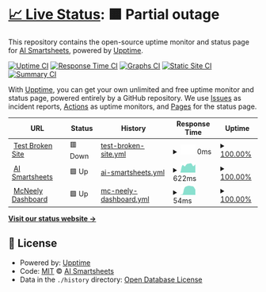 # [📈 Live Status](https://aismartsheets.github.io/upptime): <!--live status--> **🟧 Partial outage**

This repository contains the open-source uptime monitor and status page for [AI Smartsheets](https://aismartsheets.com/), powered by [Upptime](https://github.com/upptime/upptime).

[![Uptime CI](https://github.com/aismartsheets/upptime/workflows/Uptime%20CI/badge.svg)](https://github.com/aismartsheets/upptime/actions?query=workflow%3A%22Uptime+CI%22)
[![Response Time CI](https://github.com/aismartsheets/upptime/workflows/Response%20Time%20CI/badge.svg)](https://github.com/aismartsheets/upptime/actions?query=workflow%3A%22Response+Time+CI%22)
[![Graphs CI](https://github.com/aismartsheets/upptime/workflows/Graphs%20CI/badge.svg)](https://github.com/aismartsheets/upptime/actions?query=workflow%3A%22Graphs+CI%22)
[![Static Site CI](https://github.com/aismartsheets/upptime/workflows/Static%20Site%20CI/badge.svg)](https://github.com/aismartsheets/upptime/actions?query=workflow%3A%22Static+Site+CI%22)
[![Summary CI](https://github.com/aismartsheets/upptime/workflows/Summary%20CI/badge.svg)](https://github.com/aismartsheets/upptime/actions?query=workflow%3A%22Summary+CI%22)

With [Upptime](https://upptime.js.org), you can get your own unlimited and free uptime monitor and status page, powered entirely by a GitHub repository. We use [Issues](https://github.com/aismartsheets/upptime/issues) as incident reports, [Actions](https://github.com/aismartsheets/upptime/actions) as uptime monitors, and [Pages](https://aismartsheets.github.io/upptime) for the status page.

<!--start: status pages-->
<!-- This summary is generated by Upptime (https://github.com/upptime/upptime) -->
<!-- Do not edit this manually, your changes will be overwritten -->
<!-- prettier-ignore -->
| URL | Status | History | Response Time | Uptime |
| --- | ------ | ------- | ------------- | ------ |
| <img alt="" src="https://icons.duckduckgo.com/ip3/thissitedoesnotexist.koj.co.ico" height="13"> [Test Broken Site](https://thissitedoesnotexist.koj.co) | 🟥 Down | [test-broken-site.yml](https://github.com/aismartsheets/upptime/commits/HEAD/history/test-broken-site.yml) | <details><summary><img alt="Response time graph" src="./graphs/test-broken-site/response-time-week.png" height="20"> 0ms</summary><br><a href="https://aismartsheets.github.io/upptime/history/test-broken-site"><img alt="Response time 0" src="https://img.shields.io/endpoint?url=https%3A%2F%2Fraw.githubusercontent.com%2Faismartsheets%2Fupptime%2FHEAD%2Fapi%2Ftest-broken-site%2Fresponse-time.json"></a><br><a href="https://aismartsheets.github.io/upptime/history/test-broken-site"><img alt="24-hour response time 0" src="https://img.shields.io/endpoint?url=https%3A%2F%2Fraw.githubusercontent.com%2Faismartsheets%2Fupptime%2FHEAD%2Fapi%2Ftest-broken-site%2Fresponse-time-day.json"></a><br><a href="https://aismartsheets.github.io/upptime/history/test-broken-site"><img alt="7-day response time 0" src="https://img.shields.io/endpoint?url=https%3A%2F%2Fraw.githubusercontent.com%2Faismartsheets%2Fupptime%2FHEAD%2Fapi%2Ftest-broken-site%2Fresponse-time-week.json"></a><br><a href="https://aismartsheets.github.io/upptime/history/test-broken-site"><img alt="30-day response time 0" src="https://img.shields.io/endpoint?url=https%3A%2F%2Fraw.githubusercontent.com%2Faismartsheets%2Fupptime%2FHEAD%2Fapi%2Ftest-broken-site%2Fresponse-time-month.json"></a><br><a href="https://aismartsheets.github.io/upptime/history/test-broken-site"><img alt="1-year response time 0" src="https://img.shields.io/endpoint?url=https%3A%2F%2Fraw.githubusercontent.com%2Faismartsheets%2Fupptime%2FHEAD%2Fapi%2Ftest-broken-site%2Fresponse-time-year.json"></a></details> | <details><summary><a href="https://aismartsheets.github.io/upptime/history/test-broken-site">100.00%</a></summary><a href="https://aismartsheets.github.io/upptime/history/test-broken-site"><img alt="All-time uptime 100.00%" src="https://img.shields.io/endpoint?url=https%3A%2F%2Fraw.githubusercontent.com%2Faismartsheets%2Fupptime%2FHEAD%2Fapi%2Ftest-broken-site%2Fuptime.json"></a><br><a href="https://aismartsheets.github.io/upptime/history/test-broken-site"><img alt="24-hour uptime 100.00%" src="https://img.shields.io/endpoint?url=https%3A%2F%2Fraw.githubusercontent.com%2Faismartsheets%2Fupptime%2FHEAD%2Fapi%2Ftest-broken-site%2Fuptime-day.json"></a><br><a href="https://aismartsheets.github.io/upptime/history/test-broken-site"><img alt="7-day uptime 100.00%" src="https://img.shields.io/endpoint?url=https%3A%2F%2Fraw.githubusercontent.com%2Faismartsheets%2Fupptime%2FHEAD%2Fapi%2Ftest-broken-site%2Fuptime-week.json"></a><br><a href="https://aismartsheets.github.io/upptime/history/test-broken-site"><img alt="30-day uptime 100.00%" src="https://img.shields.io/endpoint?url=https%3A%2F%2Fraw.githubusercontent.com%2Faismartsheets%2Fupptime%2FHEAD%2Fapi%2Ftest-broken-site%2Fuptime-month.json"></a><br><a href="https://aismartsheets.github.io/upptime/history/test-broken-site"><img alt="1-year uptime 100.00%" src="https://img.shields.io/endpoint?url=https%3A%2F%2Fraw.githubusercontent.com%2Faismartsheets%2Fupptime%2FHEAD%2Fapi%2Ftest-broken-site%2Fuptime-year.json"></a></details>
| <img alt="" src="https://icons.duckduckgo.com/ip3/www.ai-sheets.com.ico" height="13"> [AI Smartsheets](https://www.ai-sheets.com/) | 🟩 Up | [ai-smartsheets.yml](https://github.com/aismartsheets/upptime/commits/HEAD/history/ai-smartsheets.yml) | <details><summary><img alt="Response time graph" src="./graphs/ai-smartsheets/response-time-week.png" height="20"> 622ms</summary><br><a href="https://aismartsheets.github.io/upptime/history/ai-smartsheets"><img alt="Response time 548" src="https://img.shields.io/endpoint?url=https%3A%2F%2Fraw.githubusercontent.com%2Faismartsheets%2Fupptime%2FHEAD%2Fapi%2Fai-smartsheets%2Fresponse-time.json"></a><br><a href="https://aismartsheets.github.io/upptime/history/ai-smartsheets"><img alt="24-hour response time 646" src="https://img.shields.io/endpoint?url=https%3A%2F%2Fraw.githubusercontent.com%2Faismartsheets%2Fupptime%2FHEAD%2Fapi%2Fai-smartsheets%2Fresponse-time-day.json"></a><br><a href="https://aismartsheets.github.io/upptime/history/ai-smartsheets"><img alt="7-day response time 622" src="https://img.shields.io/endpoint?url=https%3A%2F%2Fraw.githubusercontent.com%2Faismartsheets%2Fupptime%2FHEAD%2Fapi%2Fai-smartsheets%2Fresponse-time-week.json"></a><br><a href="https://aismartsheets.github.io/upptime/history/ai-smartsheets"><img alt="30-day response time 547" src="https://img.shields.io/endpoint?url=https%3A%2F%2Fraw.githubusercontent.com%2Faismartsheets%2Fupptime%2FHEAD%2Fapi%2Fai-smartsheets%2Fresponse-time-month.json"></a><br><a href="https://aismartsheets.github.io/upptime/history/ai-smartsheets"><img alt="1-year response time 548" src="https://img.shields.io/endpoint?url=https%3A%2F%2Fraw.githubusercontent.com%2Faismartsheets%2Fupptime%2FHEAD%2Fapi%2Fai-smartsheets%2Fresponse-time-year.json"></a></details> | <details><summary><a href="https://aismartsheets.github.io/upptime/history/ai-smartsheets">100.00%</a></summary><a href="https://aismartsheets.github.io/upptime/history/ai-smartsheets"><img alt="All-time uptime 100.00%" src="https://img.shields.io/endpoint?url=https%3A%2F%2Fraw.githubusercontent.com%2Faismartsheets%2Fupptime%2FHEAD%2Fapi%2Fai-smartsheets%2Fuptime.json"></a><br><a href="https://aismartsheets.github.io/upptime/history/ai-smartsheets"><img alt="24-hour uptime 100.00%" src="https://img.shields.io/endpoint?url=https%3A%2F%2Fraw.githubusercontent.com%2Faismartsheets%2Fupptime%2FHEAD%2Fapi%2Fai-smartsheets%2Fuptime-day.json"></a><br><a href="https://aismartsheets.github.io/upptime/history/ai-smartsheets"><img alt="7-day uptime 100.00%" src="https://img.shields.io/endpoint?url=https%3A%2F%2Fraw.githubusercontent.com%2Faismartsheets%2Fupptime%2FHEAD%2Fapi%2Fai-smartsheets%2Fuptime-week.json"></a><br><a href="https://aismartsheets.github.io/upptime/history/ai-smartsheets"><img alt="30-day uptime 100.00%" src="https://img.shields.io/endpoint?url=https%3A%2F%2Fraw.githubusercontent.com%2Faismartsheets%2Fupptime%2FHEAD%2Fapi%2Fai-smartsheets%2Fuptime-month.json"></a><br><a href="https://aismartsheets.github.io/upptime/history/ai-smartsheets"><img alt="1-year uptime 100.00%" src="https://img.shields.io/endpoint?url=https%3A%2F%2Fraw.githubusercontent.com%2Faismartsheets%2Fupptime%2FHEAD%2Fapi%2Fai-smartsheets%2Fuptime-year.json"></a></details>
| <img alt="" src="https://icons.duckduckgo.com/ip3/20.165.38.39.ico" height="13"> [McNeely Dashboard](http://20.165.38.39:8080/) | 🟩 Up | [mc-neely-dashboard.yml](https://github.com/aismartsheets/upptime/commits/HEAD/history/mc-neely-dashboard.yml) | <details><summary><img alt="Response time graph" src="./graphs/mc-neely-dashboard/response-time-week.png" height="20"> 54ms</summary><br><a href="https://aismartsheets.github.io/upptime/history/mc-neely-dashboard"><img alt="Response time 52" src="https://img.shields.io/endpoint?url=https%3A%2F%2Fraw.githubusercontent.com%2Faismartsheets%2Fupptime%2FHEAD%2Fapi%2Fmc-neely-dashboard%2Fresponse-time.json"></a><br><a href="https://aismartsheets.github.io/upptime/history/mc-neely-dashboard"><img alt="24-hour response time 41" src="https://img.shields.io/endpoint?url=https%3A%2F%2Fraw.githubusercontent.com%2Faismartsheets%2Fupptime%2FHEAD%2Fapi%2Fmc-neely-dashboard%2Fresponse-time-day.json"></a><br><a href="https://aismartsheets.github.io/upptime/history/mc-neely-dashboard"><img alt="7-day response time 54" src="https://img.shields.io/endpoint?url=https%3A%2F%2Fraw.githubusercontent.com%2Faismartsheets%2Fupptime%2FHEAD%2Fapi%2Fmc-neely-dashboard%2Fresponse-time-week.json"></a><br><a href="https://aismartsheets.github.io/upptime/history/mc-neely-dashboard"><img alt="30-day response time 54" src="https://img.shields.io/endpoint?url=https%3A%2F%2Fraw.githubusercontent.com%2Faismartsheets%2Fupptime%2FHEAD%2Fapi%2Fmc-neely-dashboard%2Fresponse-time-month.json"></a><br><a href="https://aismartsheets.github.io/upptime/history/mc-neely-dashboard"><img alt="1-year response time 52" src="https://img.shields.io/endpoint?url=https%3A%2F%2Fraw.githubusercontent.com%2Faismartsheets%2Fupptime%2FHEAD%2Fapi%2Fmc-neely-dashboard%2Fresponse-time-year.json"></a></details> | <details><summary><a href="https://aismartsheets.github.io/upptime/history/mc-neely-dashboard">100.00%</a></summary><a href="https://aismartsheets.github.io/upptime/history/mc-neely-dashboard"><img alt="All-time uptime 100.00%" src="https://img.shields.io/endpoint?url=https%3A%2F%2Fraw.githubusercontent.com%2Faismartsheets%2Fupptime%2FHEAD%2Fapi%2Fmc-neely-dashboard%2Fuptime.json"></a><br><a href="https://aismartsheets.github.io/upptime/history/mc-neely-dashboard"><img alt="24-hour uptime 100.00%" src="https://img.shields.io/endpoint?url=https%3A%2F%2Fraw.githubusercontent.com%2Faismartsheets%2Fupptime%2FHEAD%2Fapi%2Fmc-neely-dashboard%2Fuptime-day.json"></a><br><a href="https://aismartsheets.github.io/upptime/history/mc-neely-dashboard"><img alt="7-day uptime 100.00%" src="https://img.shields.io/endpoint?url=https%3A%2F%2Fraw.githubusercontent.com%2Faismartsheets%2Fupptime%2FHEAD%2Fapi%2Fmc-neely-dashboard%2Fuptime-week.json"></a><br><a href="https://aismartsheets.github.io/upptime/history/mc-neely-dashboard"><img alt="30-day uptime 100.00%" src="https://img.shields.io/endpoint?url=https%3A%2F%2Fraw.githubusercontent.com%2Faismartsheets%2Fupptime%2FHEAD%2Fapi%2Fmc-neely-dashboard%2Fuptime-month.json"></a><br><a href="https://aismartsheets.github.io/upptime/history/mc-neely-dashboard"><img alt="1-year uptime 100.00%" src="https://img.shields.io/endpoint?url=https%3A%2F%2Fraw.githubusercontent.com%2Faismartsheets%2Fupptime%2FHEAD%2Fapi%2Fmc-neely-dashboard%2Fuptime-year.json"></a></details>

<!--end: status pages-->

[**Visit our status website →**](https://aismartsheets.github.io/upptime)

## 📄 License

- Powered by: [Upptime](https://github.com/upptime/upptime)
- Code: [MIT](./LICENSE) © [AI Smartsheets](https://aismartsheets.com/)
- Data in the `./history` directory: [Open Database License](https://opendatacommons.org/licenses/odbl/1-0/)
